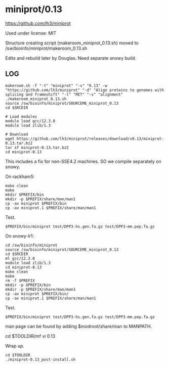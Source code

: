 miniprot/0.13
========================

<https://github.com/lh3/miniprot>

Used under license:
MIT


Structure creating script (makeroom_miniprot_0.13.sh) moved to /sw/bioinfo/miniprot/makeroom_0.13.sh

Edits and rebuild later by Douglas. Need separate snowy build.

LOG
---

    makeroom.sh -f "-t" "miniprot" "-v" "0.13" -w "https://github.com/lh3/miniprot" "-d" "Align proteins to genomes with splicing and frameshift" "-l" "MIT" "-s" "alignment"
    ./makeroom_miniprot_0.13.sh
    source /sw/bioinfo/miniprot/SOURCEME_miniprot_0.13
    cd $SRCDIR

    # Load modules
    module load gcc/12.3.0
    module load zlib/1.3

    # Download
    wget https://github.com/lh3/miniprot/releases/download/v0.13/miniprot-0.13.tar.bz2
    tar xf miniprot-0.13.tar.bz2
    cd miniprot-0.13

This includes a fix for non-SSE4.2 machines. SO we compile separately on snowy.

On rackham5:

    make clean
    make 
    mkdir $PREFIX/bin
    mkdir -p $PREFIX/share/man/man1
    cp -av miniprot $PREFIX/bin
    cp -av miniprot.1 $PREFIX/share/man/man1

Test.

    $PREFIX/bin/miniprot test/DPP3-hs.gen.fa.gz test/DPP3-mm.pep.fa.gz

On snowy-lr1:

    cd /sw/bioinfo/miniprot
    source /sw/bioinfo/miniprot/SOURCEME_miniprot_0.13
    cd $SRCDIR
    ml gcc/12.3.0
    module load zlib/1.3
    cd miniprot-0.13
    make clean
    make 
    rm -f $PREFIX
    mkdir -p $PREFIX/bin
    mkdir -p $PREFIX/share/man/man1
    cp -av miniprot $PREFIX/bin/
    cp -av miniprot.1 $PREFIX/share/man/man1

Test.

    $PREFIX/bin/miniprot test/DPP3-hs.gen.fa.gz test/DPP3-mm.pep.fa.gz

man page can be found by adding $modroot/share/man to MANPATH.

cd $TOOLDIR/mf
vi 0.13

Wrap up.

    cd $TOOLDIR
    ./miniprot-0.13_post-install.sh 
